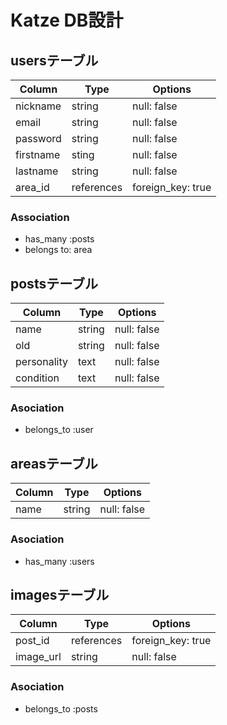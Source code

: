 # Katze DB設計
## usersテーブル
|Column|Type|Options|
|------|----|-------|
|nickname|string|null: false|
|email|string|null: false|
|password|string|null: false|
|firstname|sting|null: false|
|lastname|string|null: false|
|area_id|references|foreign_key: true|
### Association
- has_many :posts
- belongs to: area

## postsテーブル
|Column|Type|Options|
|------|----|-------|
|name|string|null: false|
|old|string|null: false|
|personality|text|null: false|
|condition|text|null: false|
### Asociation
- belongs_to :user

## areasテーブル
|Column|Type|Options|
|------|----|-------|
|name|string|null: false|
### Asociation
- has_many :users

## imagesテーブル
|Column|Type|Options|
|------|----|-------|
|post_id|references|foreign_key: true|
|image_url|string|null: false|
### Asociation
- belongs_to :posts